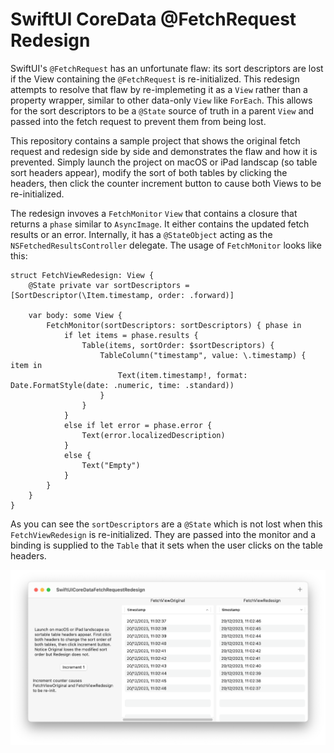 # SwiftUI CoreData @FetchRequest Redesign

SwiftUI's `@FetchRequest` has an unfortunate flaw: its sort descriptors are lost if the View containing the `@FetchRequest` is re-initialized. This redesign attempts to resolve that flaw by re-implemeting it as a `View` rather than a property wrapper, similar to other data-only `View` like `ForEach`. This allows for the sort descriptors to be a `@State` source of truth in a parent `View` and passed into the fetch request to prevent them from being lost.

This repository contains a sample project that shows the original fetch request and redesign side by side and demonstrates the flaw and how it is prevented. Simply launch the project on macOS or iPad landscap (so table sort headers appear), modify the sort of both tables by clicking the headers, then click the counter increment button to cause both Views to be re-initialized.

The redesign invoves a `FetchMonitor` `View` that contains a closure that returns a `phase` similar to `AsyncImage`. It either contains the updated fetch results or an error. Internally, it has a `@StateObject` acting as the `NSFetchedResultsController` delegate. The usage of `FetchMonitor` looks like this:
```
struct FetchViewRedesign: View {
    @State private var sortDescriptors = [SortDescriptor(\Item.timestamp, order: .forward)]
    
    var body: some View {
        FetchMonitor(sortDescriptors: sortDescriptors) { phase in
            if let items = phase.results {
                Table(items, sortOrder: $sortDescriptors) {
                    TableColumn("timestamp", value: \.timestamp) { item in
                        Text(item.timestamp!, format: Date.FormatStyle(date: .numeric, time: .standard))
                    }
                }
            }
            else if let error = phase.error {
                Text(error.localizedDescription)
            }
            else {
                Text("Empty")
            }
        }
    }
}
```
As you can see the `sortDescriptors` are a `@State` which is not lost when this `FetchViewRedesign` is re-initialized. They are passed into the monitor and a binding is supplied to the `Table` that it sets when the user clicks on the table headers.

![Screenshot](/Screenshots/Screenshot%202023-12-20%20at%2011.17.09.png)
